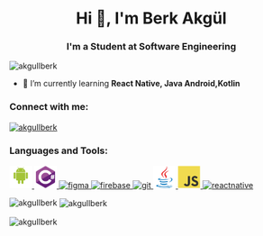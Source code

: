 <h1 align="center">Hi 👋, I'm Berk Akgül</h1>
<h3 align="center">I'm a Student at Software Engineering</h3>

<p align="left"> <img src="https://komarev.com/ghpvc/?username=akgullberk&label=Profile%20views&color=0e75b6&style=flat" alt="akgullberk" /> </p>



- 🌱 I’m currently learning **React Native, Java Android,Kotlin**

<h3 align="left">Connect with me:</h3>
<p align="left">
<a href="https://linkedin.com/in/akgullberk" target="blank"><img align="center" src="https://raw.githubusercontent.com/rahuldkjain/github-profile-readme-generator/master/src/images/icons/Social/linked-in-alt.svg" alt="akgullberk" height="30" width="40" /></a>
</p>

<h3 align="left">Languages and Tools:</h3>
<p align="left"> <a href="https://developer.android.com" target="_blank" rel="noreferrer"> <img src="https://raw.githubusercontent.com/devicons/devicon/master/icons/android/android-original-wordmark.svg" alt="android" width="40" height="40"/> </a> <a href="https://www.w3schools.com/cs/" target="_blank" rel="noreferrer"> <img src="https://raw.githubusercontent.com/devicons/devicon/master/icons/csharp/csharp-original.svg" alt="csharp" width="40" height="40"/> </a> <a href="https://www.figma.com/" target="_blank" rel="noreferrer"> <img src="https://www.vectorlogo.zone/logos/figma/figma-icon.svg" alt="figma" width="40" height="40"/> </a> <a href="https://firebase.google.com/" target="_blank" rel="noreferrer"> <img src="https://www.vectorlogo.zone/logos/firebase/firebase-icon.svg" alt="firebase" width="40" height="40"/> </a> <a href="https://git-scm.com/" target="_blank" rel="noreferrer"> <img src="https://www.vectorlogo.zone/logos/git-scm/git-scm-icon.svg" alt="git" width="40" height="40"/> </a> <a href="https://www.java.com" target="_blank" rel="noreferrer"> <img src="https://raw.githubusercontent.com/devicons/devicon/master/icons/java/java-original.svg" alt="java" width="40" height="40"/> </a> <a href="https://developer.mozilla.org/en-US/docs/Web/JavaScript" target="_blank" rel="noreferrer"> <img src="https://raw.githubusercontent.com/devicons/devicon/master/icons/javascript/javascript-original.svg" alt="javascript" width="40" height="40"/> </a> <a href="https://reactnative.dev/" target="_blank" rel="noreferrer"> <img src="https://reactnative.dev/img/header_logo.svg" alt="reactnative" width="40" height="40"/> </a>  </p>

<p><img align="left" src="https://github-readme-stats.vercel.app/api/top-langs?username=akgullberk&show_icons=true&locale=en&layout=compact" alt="akgullberk" /></p>

<p>&nbsp;<img align="center" src="https://github-readme-stats.vercel.app/api?username=akgullberk&show_icons=true&locale=en" alt="akgullberk" /></p>

<p><img align="center" src="https://github-readme-streak-stats.herokuapp.com/?user=akgullberk&" alt="akgullberk" /></p>
